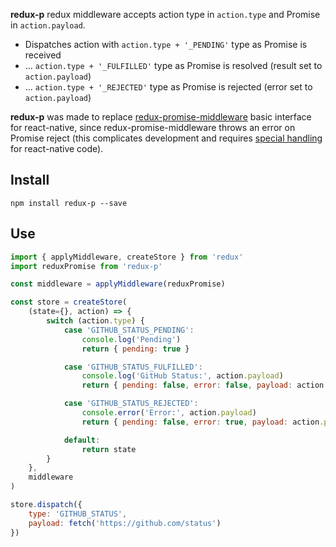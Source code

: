 **redux-p** redux middleware accepts action type in `action.type` and Promise in `action.payload`.  
- Dispatches action with `action.type + '_PENDING'` type as Promise is received
- ... `action.type + '_FULFILLED'` type as Promise is resolved (result set to `action.payload`)
- ... `action.type + '_REJECTED'` type as Promise is rejected (error set to `action.payload`)

**redux-p** was made to replace [redux-promise-middleware](https://github.com/pburtchaell/redux-promise-middleware) basic interface for react-native, since redux-promise-middleware throws an error on Promise reject (this complicates development and requires [special handling](https://github.com/pburtchaell/redux-promise-middleware/blob/master/docs/guides/rejected-promises.md) for react-native code).  

## Install
```
npm install redux-p --save
```

## Use
```js
import { applyMiddleware, createStore } from 'redux'
import reduxPromise from 'redux-p'

const middleware = applyMiddleware(reduxPromise)

const store = createStore(
	(state={}, action) => {
		switch (action.type) {
			case 'GITHUB_STATUS_PENDING':
				console.log('Pending')
				return { pending: true }

			case 'GITHUB_STATUS_FULFILLED':
				console.log('GitHub Status:', action.payload)
				return { pending: false, error: false, payload: action.payload }

			case 'GITHUB_STATUS_REJECTED':
				console.error('Error:', action.payload)
				return { pending: false, error: true, payload: action.payload }

			default:
				return state
		}
	},
	middleware
)

store.dispatch({
	type: 'GITHUB_STATUS',
	payload: fetch('https://github.com/status')
})
```